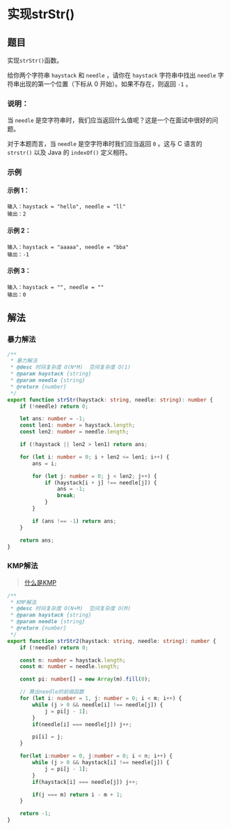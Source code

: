 # 实现strStr()

## 题目
实现`strStr()`函数。

给你两个字符串 `haystack` 和 `needle` ，请你在 `haystack` 字符串中找出 `needle` 字符串出现的第一个位置（下标从 0 开始）。如果不存在，则返回 `-1` 。

### 说明：

当 `needle` 是空字符串时，我们应当返回什么值呢？这是一个在面试中很好的问题。

对于本题而言，当 `needle` 是空字符串时我们应当返回 `0` 。这与 C 语言的` strstr()` 以及 Java 的 `indexOf()` 定义相符。

### 示例

#### 示例 1：
```
输入：haystack = "hello", needle = "ll"
输出：2
```
#### 示例 2：
```
输入：haystack = "aaaaa", needle = "bba"
输出：-1
```
#### 示例 3：
```
输入：haystack = "", needle = ""
输出：0
```

## 解法
### 暴力解法
```typescript
/**
 * 暴力解法
 * @desc 时间复杂度 O(N*M)  空间复杂度 O(1)
 * @param haystack {string}
 * @param needle {string}
 * @return {number}
 */
export function strStr(haystack: string, needle: string): number {
    if (!needle) return 0;

    let ans: number = -1;
    const len1: number = haystack.length;
    const len2: number = needle.length;

    if (!haystack || len2 > len1) return ans;

    for (let i: number = 0; i + len2 <= len1; i++) {
        ans = i;

        for (let j: number = 0; j < len2; j++) {
            if (haystack[i + j] !== needle[j]) {
                ans = -1;
                break;
            }
        }

        if (ans !== -1) return ans;
    }

    return ans;
}
```

### KMP解法
> [什么是KMP](./KMP.md)
```typescript
/**
 * KMP解法
 * @desc 时间复杂度 O(N+M)  空间复杂度 O(M)
 * @param haystack {string}
 * @param needle {string}
 * @return {number}
 */
export function strStr2(haystack: string, needle: string): number {
    if (!needle) return 0;

    const n: number = haystack.length;
    const m: number = needle.length;

    const pi: number[] = new Array(m).fill(0);

    // 算出needle的前缀函数
    for (let i: number = 1, j: number = 0; i < m; i++) {
        while (j > 0 && needle[i] !== needle[j]) {
            j = pi[j - 1];
        }
        if(needle[i] === needle[j]) j++;

        pi[i] = j;
    }

    for(let i:number = 0, j:number = 0; i < n; i++) {
        while (j > 0 && haystack[i] !== needle[j]) {
            j = pi[j - 1];
        }
        if(haystack[i] === needle[j]) j++;

        if(j === m) return i - m + 1;
    }

    return -1;
}
```
